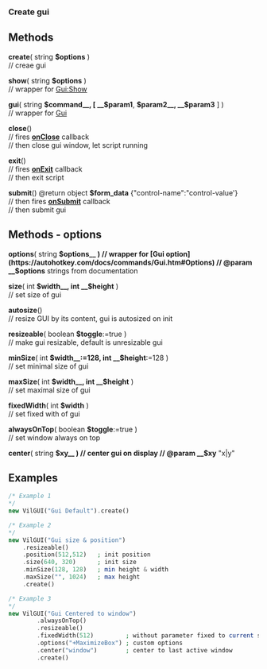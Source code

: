 ### Create gui  ## Methods  __create__( string __$options__ )  // creae gui  __show__( string __$options__ )  // wrapper for [Gui:Show](https://autohotkey.com/docs/commands/Gui.htm#Show)  __gui__( string __$command__, [ __$param1__, __$param2__, __$param3__ ] )  // wrapper for [Gui](https://autohotkey.com/docs/commands/Gui.htm)  __close__()  // fires __[onClose](/Documentation/events/gui#events-methods)__ callback  // then close gui window, let script running  __exit__()  // fires __[onExit](/Documentation/events/gui#events-methods)__ callback  // then exit script  __submit__() @return object __$form_data__ {"control-name":"control-value'}  // then fires __[onSubmit](/Documentation/events/gui#events-methods)__ callback  // then submit gui  ## Methods - options  __options__( string __$options__ )  // wrapper for [Gui option](https://autohotkey.com/docs/commands/Gui.htm#Options)  // @param __$options__ strings from documentation  __size__( int __$width__, int __$height__ )  // set size of gui  __autosize__()  // resize GUI by its content, gui is autosized on init  __resizeable__( boolean __$toggle__:=true )  //  make gui resizable, default is unresizable gui  __minSize__( int __$width__:=128, int __$height__:=128 )  // set minimal size of gui  __maxSize__( int __$width__, int __$height__ )  // set maximal size of gui  __fixedWidth__( int __$width__ )  // set fixed with of gui  __alwaysOnTop__( boolean __$toggle__:=true )  // set window always on top  __center__( string __$xy__ )  // center gui on display  // @param __$xy__ "x\|y"  ## Examples  
``` php
/* Example 1*/new VilGUI("Gui Default").create()/* Example 2*/new VilGUI("Gui size & position")    .resizeable()    .position(512,512)   ; init position    .size(640, 320)      ; init size    .minSize(128, 128)   ; min height & width     .maxSize("", 1024)   ; max height    .create()/* Example 3*/new VilGUI("Gui Centered to window")        .alwaysOnTop()        .resizeable()        .fixedWidth(512)         ; without parameter fixed to current size        .options("+MaximizeBox") ; custom options        .center("window")        ; center to last active window         .create()
```    
